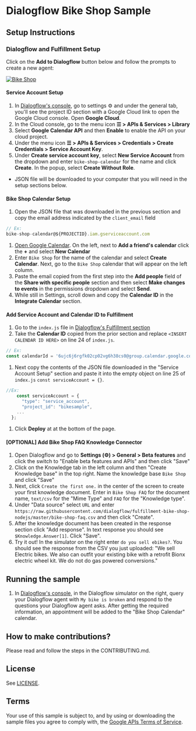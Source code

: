 # Dialogflow Bike Shop Sample

## Setup Instructions
### Dialogflow and Fulfillment Setup
Click on the **Add to Dialogflow** button below and follow the prompts to create a new agent:

[![Bike Shop](https://storage.googleapis.com/dialogflow-oneclick/deploy.svg "Bike Shop")](https://console.dialogflow.com/api-client/oneclick?templateUrl=https://storage.googleapis.com/dialogflow-oneclick/bike-shop-agent.zip&agentName=BikeShopSample)

#### Service Account Setup
1. In [Dialogflow's console](https://console.dialogflow.com), go to settings ⚙ and under the general tab, you'll see the project ID section with a Google Cloud link to open the Google Cloud console. Open **Google Cloud**.
1. In the Cloud console, go to the menu icon **☰ > APIs & Services > Library**
1. Select **Google Calendar API** and then **Enable** to enable the API on your cloud project.
1. Under the menu icon **☰ > APIs & Services > Credentials > Create Credentials > Service Account Key**.
1. Under **Create service account key**, select **New Service Account** from the dropdown and enter `bike-shop-calendar` for the name and click **Create**. In the popup, select **Create Without Role**.
  + JSON file will be downloaded to your computer that you will need in the setup sections below.

#### Bike Shop Calendar Setup
1. Open the JSON file that was downloaded in the previous section and copy the email address indicated by the `client_email` field
```js
// Ex:
bike-shop-calendar@${PROJECTID}.iam.gserviceaccount.com
```
1. [Open Google Calendar](https://calendar.google.com). On the left, next to **Add a friend's calendar** click the **+** and select **New Calendar**
1. Enter `Bike Shop` for the name of the calendar and select **Create Calendar**. Next, go to the `Bike Shop` calendar that will appear on the left column.
1. Paste the email copied from the first step into the **Add people** field of the **Share with specific people** section and then select **Make changes to events** in the permissions dropdown and select **Send**.
1. While still in Settings, scroll down and copy the **Calendar ID** in the **Integrate Calendar** section.

#### Add Service Account and Calendar ID to Fulfillment
1. Go to the `index.js` file in [Dialogflow's Fulfillment section](https://console.dialogflow.com/api-client/#/agent//fulfillment)
1. Take the **Calendar ID** copied from the prior section and replace `<INSERT CALENDAR ID HERE>` on line 24 of `index.js`.
```js
// Ex:
const calendarId = '6ujc6j6rgfk02cp02vg6h38cs0@group.calendar.google.com';
```
1. Next copy the contents of the JSON file downloaded in the "Service Account Setup" section and paste it into the empty object on line 25 of `index.js` `const serviceAccount = {}`.
```js
//Ex:
    const serviceAccount = {
      "type": "service_account",
      "project_id": "bikesample",
    ...
  };
```
1. Click **Deploy** at at the bottom of the page.

#### [OPTIONAL] Add Bike Shop FAQ Knowledge Connector
1. Open Dialogflow and go to **Settings (⚙) > General > Beta features** and click the switch to "Enable beta features and APIs" and then click "Save"
1. Click on the Knowledge tab in the left column and then "Create Knowledge base" in the top right.  Name the knowledge base `Bike Shop` and click "Save"
1. Next, click `Create the first one.` in the center of the screen to create your first knowledge document.  Enter in `Bike Shop FAQ` for the document name, `text/csv` for the "Mime Type" and `FAQ` for the "Knowledge type".
1.  Under "Data source" select `URL` and enter `https://raw.githubusercontent.com/dialogflow/fulfillment-bike-shop-nodejs/master/bike-shop-faq.csv` and then click "Create".
1. After the knowledge document has been created in the response section click "Add response". In text response you should see `$Knowledge.Answer[1]`. Click "Save".
1. Try it out! In the simulator on the right enter `do you sell ebikes?`.  You should see the response from the CSV you just uploaded: "We sell Electric bikes. We also can outfit your existing bike with a retrofit Bionx electric wheel kit. We do not do gas powered conversions."

## Running the sample
1. In [Dialogflow's console](https://console.dialogflow.com), in the Dialogflow simulator on the right, query your Dialogflow agent with `My bike is broken` and respond to the questions your Dialogflow agent asks.   After getting the required information, an appointment will be added to the "Bike Shop Calendar" calendar.

## How to make contributions?
Please read and follow the steps in the CONTRIBUTING.md.

## License
See [LICENSE](LICENSE).

## Terms
Your use of this sample is subject to, and by using or downloading the sample files you agree to comply with, the [Google APIs Terms of Service](https://developers.google.com/terms/).

